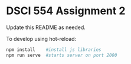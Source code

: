 # DSCI 554 Assignment 2

Update this README as needed.

To develop using hot-reload:

```bash
npm install    #install js libraries
npm run serve  #starts server on port 2000
```
